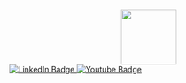 ### 
<div id="header" align="center">
  <img src="https://media.giphy.com/media/LYBHgc2yiO07G3dkkQ/giphy.gif" width="100"/>
</div>


<div id="badges">
   <a href="https://www.linkedin.com/in/husen-mansurov-01752322b/">
    <img src="https://img.shields.io/badge/LinkedIn-blue?style=for-the-badge&logo=linkedin&logoColor=white" alt="LinkedIn Badge"/>
  </a>
  <a href="https://www.youtube.com/@clevotube7379">
    <img src="https://img.shields.io/badge/YouTube-red?style=for-the-badge&logo=youtube&logoColor=white" alt="Youtube Badge"/>
  </a>
  </div>
<!--
**lirveaa/lirveaa** is a ✨ _special_ ✨ repository because its `README.md` (this file) appears on your GitHub profile.

Here are some ideas to get you started:
- I'm Software Engineer, living Daegu, South Korea
- 🔭 I’m currently working on WaterQuality projects and coding with C#, Java, Python languages
- 🌱 I’m currently learning AI DeepLearning

-->
